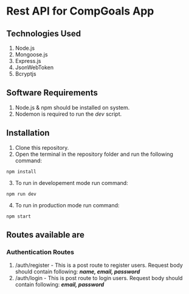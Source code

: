 # Rest API for CompGoals App

## Technologies Used

1. Node.js
2. Mongoose.js
3. Express.js
4. JsonWebToken
5. Bcryptjs

## Software Requirements

1. Node.js & npm should be installed on system.
2. Nodemon is required to run the _dev_ script.

## Installation

1. Clone this repository.
2. Open the terminal in the repository folder and run the following command:

```
npm install
```

3. To run in developement mode run command:

```
npm run dev
```

4. To run in production mode run command:

```
npm start
```

## Routes available are

### Authentication Routes

1. /auth/register - This is a post route to register users. Request body should contain following: **_name, email, password_**
2. /auth/login - This is post route to login users. Request body should contain following: **_email, password_**
